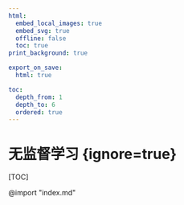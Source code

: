 ```yaml
---
html:
  embed_local_images: true
  embed_svg: true
  offline: false
  toc: true
print_background: true

export_on_save:
  html: true

toc:
  depth_from: 1
  depth_to: 6
  ordered: true
---
```


# 无监督学习 {ignore=true}

[TOC]


@import "index.md"